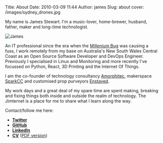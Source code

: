 Title: About
Date: 2010-03-09 11:44
Author: james 
Slug: about
cover: /images/sydney_drones.jpg

My name is James Stewart. I'm a music-lover, home-brewer, husband, father, maker and long-time technologist.

![James][James]

An IT professional since the era when the [Millenium Bug][Millenium Bug] was causing a fuss, I work remotely from my base on Australia's New South Wales Central Coast as an Open Source Software Developer and DevOps Engineer. Previously I specialised in Linux and Monitoring and more recently I've focussed on Python, React, 3D Printing and the Internet Of Things.

I am the co-founder of technology consultancy [Amorphitec][Amorphitec], makerspace [SparkCC][SparkCC] and customised prop purveyors [Enstaved][Enstaved].

My work days and a great deal of my spare time are spent making, breaking and fixing things both inside and outside the realm of technology. The Jimternet is a place for me to share what I learn along the way.

Contact/follow me here:

- **[Twitter][Twitter]**
- **[GitHub][GitHub]**
- **[LinkedIn][LinkedIn]**
- **[CV][CV]** ([PDF version][CV pdf])

[James]: https://avatars2.githubusercontent.com/u/1538480
[Millenium Bug]: https://en.wikipedia.org/wiki/Year_2000_problem
[Amorphitec]: https://amorphtiec.io
[SparkCC]: https://sparkcc.org
[Enstaved]: https://enstaved.com
[CV]: http://amorphic.github.io/
[CV pdf]: http://amorphic.github.io/james_stewart_cv.pdf
[LinkedIn]: https://au.linkedin.com/pub/james-stewart/11/98b/86a/
[Twitter]: https://twitter.com/amorphic
[GitHub]: https://github.com/amorphic
